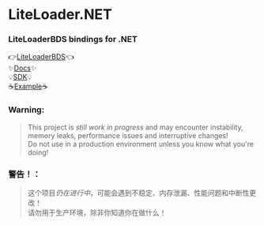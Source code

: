 # LiteLoader.NET
### LiteLoaderBDS bindings for .NET
👉[LiteLoaderBDS](https://github.com/LiteLDev/LiteLoaderBDS)👈  
✨[Docs](https://docs.litebds.com/en/#/DotNETPluginDevelopment/)✨  
💡[SDK](https://github.com/LiteLDev/SDK-dotnet)💡  
☕[Example](https://github.com/LiteLDev-NET/ExamplePlugins)☕

### Warning:
> This project is *still work in progress* and may encounter instability, memory leaks, performance issues and interruptive changes!  
  Do not use in a production environment unless you know what you're doing!
### 警告！：
> 这个项目*仍在进行中*，可能会遇到不稳定、内存泄漏、性能问题和中断性更改！  
  请勿用于生产环境，除非你知道你在做什么！
